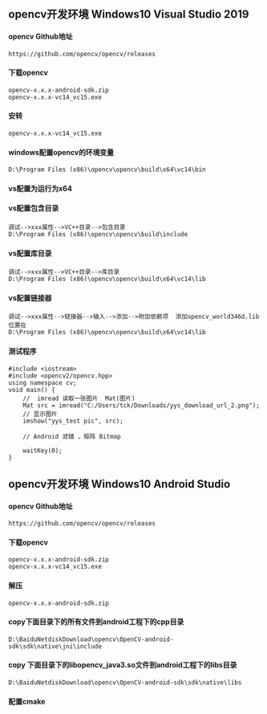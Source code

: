 ## opencv开发环境 Windows10 Visual Studio 2019

#### opencv Github地址  

    https://github.com/opencv/opencv/releases
    
#### 下载opencv

    opencv-x.x.x-android-sdk.zip 
    opencv-x.x.x-vc14_vc15.exe

#### 安转

    opencv-x.x.x-vc14_vc15.exe

#### windows配置opencv的环境变量 

    D:\Program Files (x86)\opencv\opencv\build\x64\vc14\bin

#### vs配置为运行为x64

#### vs配置包含目录  

    调试-->xxx属性-->VC++目录-->包含目录		
    D:\Program Files (x86)\opencv\opencv\build\include
    
#### vs配置库目录	

    调试-->xxx属性-->VC++目录-->库目录	
    D:\Program Files (x86)\opencv\opencv\build\x64\vc14\lib
    
#### vs配置链接器	

    调试-->xxx属性-->链接器-->输入-->添加-->附加依赖项  添加opencv_world346d.lib 位置在
    D:\Program Files (x86)\opencv\opencv\build\x64\vc14\lib

#### 测试程序

```
#include <iostream>
#include <opencv2/opencv.hpp>
using namespace cv;
void main() {
	//  imread 读取一张图片  Mat(图片)  
	Mat src = imread("C:/Users/tck/Downloads/yys_download_url_2.png");
	// 显示图片
	imshow("yys_test pic", src);

	// Android 滤镜 ，矩阵 Bitmap 

	waitKey(0);
}
```

## opencv开发环境 Windows10 Android Studio

#### opencv Github地址  

    https://github.com/opencv/opencv/releases
    
#### 下载opencv

    opencv-x.x.x-android-sdk.zip 
    opencv-x.x.x-vc14_vc15.exe

#### 解压

    opencv-x.x.x-android-sdk.zip 

#### copy下面目录下的所有文件到android工程下的cpp目录

    D:\BaiduNetdiskDownload\opencv\OpenCV-android-sdk\sdk\native\jni\include

#### copy 下面目录下的libopencv_java3.so文件到android工程下的libs目录

    D:\BaiduNetdiskDownload\opencv\OpenCV-android-sdk\sdk\native\libs
    
#### 配置cmake


